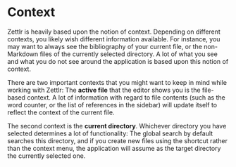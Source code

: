 # Context

Zettlr is heavily based upon the notion of context. Depending on different contexts, you likely wish different information available. For instance, you may want to always see the bibliography of your current file, or the non-Markdown files of the currently selected directory. A lot of what you see and what you do not see around the application is based upon this notion of context.

There are two important contexts that you might want to keep in mind while working with Zettlr: The **active file** that the editor shows you is the file-based context. A lot of information with regard to file contents (such as the word counter, or the list of references in the sidebar) will update itself to reflect the context of the current file.

The second context is the **current directory**. Whichever directory you have selected determines a lot of functionality: The global search by default searches this directory, and if you create new files using the shortcut rather than the context menu, the application will assume as the target directory the currently selected one.
